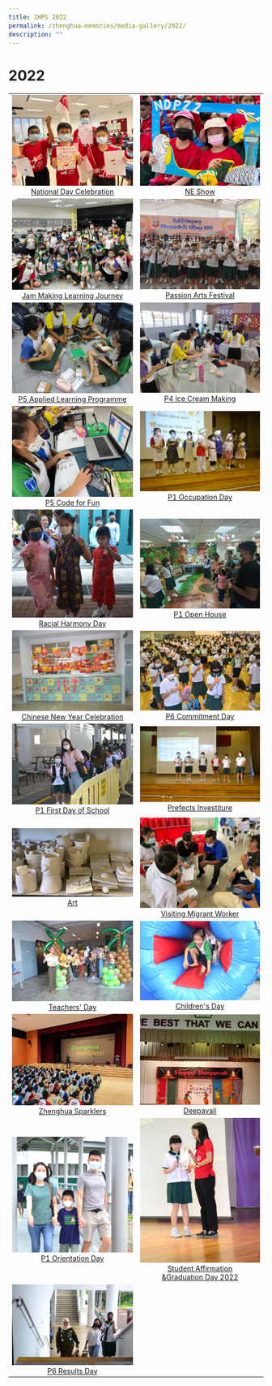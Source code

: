 ```yaml
---
title: ZHPS 2022
permalink: /zhenghua-memories/media-gallery/2022/
description: ""
---
```


# 2022

|                 |                                     |
|:-------------:|:----------------:|
| ![](/images/Media%20gallery/2022/National%20Day%20Celebration.jpg) <a href="https://photos.app.goo.gl/9K27dxBbsdYgSTtm7" target="_blank"> National Day Celebration</a>      | ![](/images/Media%20gallery/2022/NE%20Show.jpg)     <a href="https://photos.app.goo.gl/bW8HzaNRG9QUx2ar8" target="_blank"> NE Show</a>                                                                                                                                 |
| ![](/images/Media%20gallery/2022/P5%20Jam-Making%20Learning%20Journey%20at%20Science%20Centre.jpg) <a href="https://photos.app.goo.gl/9ogGr8YuAb1DoZS87" target="_blank">Jam Making Learning Journey</a>   |  ![](/images/Media%20gallery/2022/Passion%20Arts.jpg)     <a href="https://photos.app.goo.gl/GAmGLVBjMrDZYxtu9" target="_blank"> Passion Arts Festival</a>                                                                                                                     |
|  ![](/images/Media%20gallery/2022/P5%20Applied%20Learning%20Programme.jpg)  <a href="https://photos.app.goo.gl/nTJaKDzz4DqTY4K9A" target="_blank"> P5 Applied Learning Programme</a> | ![](/images/Media%20gallery/2022/Ice-Cream%20Making%20Activity.jpg)  <a href="https://photos.app.goo.gl/mPQjWbzVJgkt8tn58" target="_blank">P4 Ice Cream Making</a>                                                                                                                          |
| ![](/images/Media%20gallery/2022/P5%20Code%20for%20Fun.jpg)    <a href="https://photos.app.goo.gl/GVqvx3GZ29fE3GpN9" target="_blank"> P5 Code for Fun</a>              |  ![](/images/Media%20gallery/2022/P1%20Occupation%20Day.jpg)    <a href="https://photos.app.goo.gl/RgBLS7NT7E23FSaQA" target="_blank"> P1 Occupation Day </a>                                                                                                                          |
| ![](/images/Media%20gallery/2022/Racial%20Harmony%20Day.jpg) <a href="https://photos.app.goo.gl/Hn9yPgC8sQmXJGi19" target="_blank"> Racial Harmony Day</a>            | ![](/images/Media%20gallery/2022/P1%20Open%20House.jpg)           <a href="https://photos.app.goo.gl/d6ftdWz6CeMHGPmE6" target="_blank"> P1 Open House</a>                                                                                                                      |
| ![](/images/Media%20gallery/2022/Chinese%20New%20Year%20Celebrations.jpg)<a href="https://photos.app.goo.gl/kCYmHLQ8cvuaMZuW8" target="_blank"> Chinese New Year Celebration</a>   | ![](/images/Media%20gallery/2022/P6%20Commitment%20Day.jpg)   <a href="https://photos.app.goo.gl/U6FvXqV8LMYrRRqV9" target="_blank"> P6 Commitment Day</a>                                                                                                                          |
| ![](/images/Media%20gallery/2022/P1%20First%20Day%20of%20School.jpg) <a href="https://photos.app.goo.gl/f6aCNuCNkknzvNYt6" target="_blank"> P1 First Day of School </a>       | ![](/images/Media%20gallery/2022/Prefect%20Investiture.jpg)            <a href="https://photos.app.goo.gl/2aac1ZSRjDzemeP78" target="_blank"> Prefects Investiture</a>                                                                                                              |
| ![](/images/Media%20gallery/2022/Art.jpg)    <a href="https://photos.app.goo.gl/LpmkwxHGhMNeqhyR6" target="_blank"> Art </a>                       |    ![](/images/Media%20gallery/2022/Visit%20to%20Migrant%20Workers.jpg)       <a href="https://photos.app.goo.gl/hZrZgTj39iS6Qz7g8" target="_blank"> Visiting Migrant Worker</a>                                                                                                                   |
|  ![](/images/Media%20gallery/2022/DSC_0497.jpg)      <a href="https://photos.app.goo.gl/rMworRhY3pWPHhDo9" target="_blank">Teachers' Day </a>              | ![](/images/Media%20gallery/2022/DSC_0626.jpg)    <a href="https://photos.app.goo.gl/frQPdL4w74XzhARv5" target="_blank"> Children's Day </a>                                                                                                                           |
| ![](/images/Media%20gallery/2022/PXL_20221110_234355921.jpg)    <a href="https://photos.app.goo.gl/d5DFjgAd9E15vS9m7" target="_blank"> Zhenghua Sparklers </a>          |  ![](/images/Media%20gallery/2022/IMG20221107075703.jpg)               <a href="https://photos.app.goo.gl/tEjuu4A2saqfu2ZQ7" target="_blank"> Deepavali  </a>                                                                                                                    |
|  ![](/images/Media%20gallery/2022/DSC_0300.jpg)      <a href="https://photos.app.goo.gl/qLUkz5ZP4ZNc7gyn9" target="_blank"> P1 Orientation Day  </a>        |                                                                                                 ![](/images/Media%20gallery/2022/DSC_0164.jpg)  <a href="https://photos.app.goo.gl/r39aazFR8Jyud9Cj8" target="_blank"> Student Affirmation<br>&Graduation Day 2022</a>  |
|  ![](/images/p6resultsday.jpg)      <a href="https://photos.app.goo.gl/YYmYcqwqDUe4YmUv7" target="_blank"> P6 Results Day  </a>        |       |